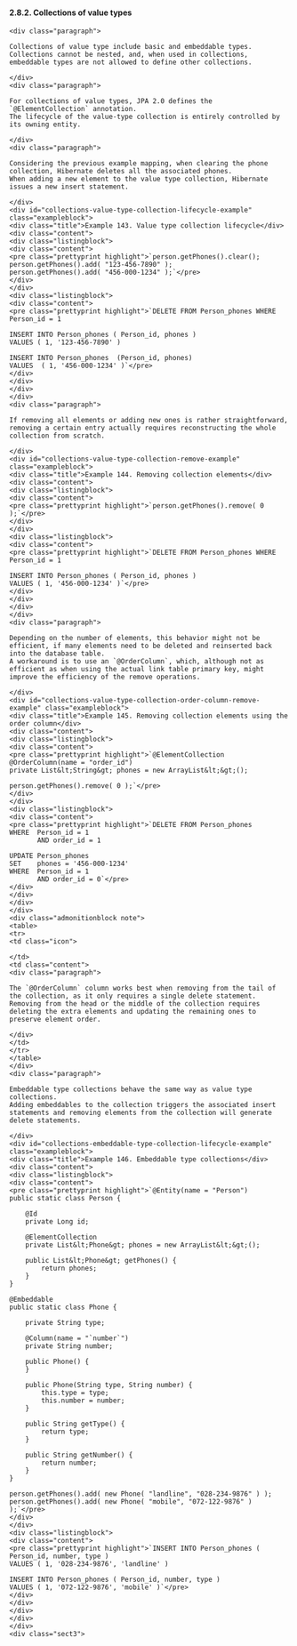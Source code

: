 #### 2.8.2. Collections of value types

    <div class="paragraph">

    Collections of value type include basic and embeddable types.
    Collections cannot be nested, and, when used in collections, embeddable types are not allowed to define other collections.

    </div>
    <div class="paragraph">

    For collections of value types, JPA 2.0 defines the `@ElementCollection` annotation.
    The lifecycle of the value-type collection is entirely controlled by its owning entity.

    </div>
    <div class="paragraph">

    Considering the previous example mapping, when clearing the phone collection, Hibernate deletes all the associated phones.
    When adding a new element to the value type collection, Hibernate issues a new insert statement.

    </div>
    <div id="collections-value-type-collection-lifecycle-example" class="exampleblock">
    <div class="title">Example 143. Value type collection lifecycle</div>
    <div class="content">
    <div class="listingblock">
    <div class="content">
    <pre class="prettyprint highlight">`person.getPhones().clear();
    person.getPhones().add( "123-456-7890" );
    person.getPhones().add( "456-000-1234" );`</pre>
    </div>
    </div>
    <div class="listingblock">
    <div class="content">
    <pre class="prettyprint highlight">`DELETE FROM Person_phones WHERE   Person_id = 1

    INSERT INTO Person_phones ( Person_id, phones )
    VALUES ( 1, '123-456-7890' )

    INSERT INTO Person_phones  (Person_id, phones)
    VALUES  ( 1, '456-000-1234' )`</pre>
    </div>
    </div>
    </div>
    </div>
    <div class="paragraph">

    If removing all elements or adding new ones is rather straightforward, removing a certain entry actually requires reconstructing the whole collection from scratch.

    </div>
    <div id="collections-value-type-collection-remove-example" class="exampleblock">
    <div class="title">Example 144. Removing collection elements</div>
    <div class="content">
    <div class="listingblock">
    <div class="content">
    <pre class="prettyprint highlight">`person.getPhones().remove( 0 );`</pre>
    </div>
    </div>
    <div class="listingblock">
    <div class="content">
    <pre class="prettyprint highlight">`DELETE FROM Person_phones WHERE Person_id = 1

    INSERT INTO Person_phones ( Person_id, phones )
    VALUES ( 1, '456-000-1234' )`</pre>
    </div>
    </div>
    </div>
    </div>
    <div class="paragraph">

    Depending on the number of elements, this behavior might not be efficient, if many elements need to be deleted and reinserted back into the database table.
    A workaround is to use an `@OrderColumn`, which, although not as efficient as when using the actual link table primary key, might improve the efficiency of the remove operations.

    </div>
    <div id="collections-value-type-collection-order-column-remove-example" class="exampleblock">
    <div class="title">Example 145. Removing collection elements using the order column</div>
    <div class="content">
    <div class="listingblock">
    <div class="content">
    <pre class="prettyprint highlight">`@ElementCollection
    @OrderColumn(name = "order_id")
    private List&lt;String&gt; phones = new ArrayList&lt;&gt;();

    person.getPhones().remove( 0 );`</pre>
    </div>
    </div>
    <div class="listingblock">
    <div class="content">
    <pre class="prettyprint highlight">`DELETE FROM Person_phones
    WHERE  Person_id = 1
           AND order_id = 1

    UPDATE Person_phones
    SET    phones = '456-000-1234'
    WHERE  Person_id = 1
           AND order_id = 0`</pre>
    </div>
    </div>
    </div>
    </div>
    <div class="admonitionblock note">
    <table>
    <tr>
    <td class="icon">

    </td>
    <td class="content">
    <div class="paragraph">

    The `@OrderColumn` column works best when removing from the tail of the collection, as it only requires a single delete statement.
    Removing from the head or the middle of the collection requires deleting the extra elements and updating the remaining ones to preserve element order.

    </div>
    </td>
    </tr>
    </table>
    </div>
    <div class="paragraph">

    Embeddable type collections behave the same way as value type collections.
    Adding embeddables to the collection triggers the associated insert statements and removing elements from the collection will generate delete statements.

    </div>
    <div id="collections-embeddable-type-collection-lifecycle-example" class="exampleblock">
    <div class="title">Example 146. Embeddable type collections</div>
    <div class="content">
    <div class="listingblock">
    <div class="content">
    <pre class="prettyprint highlight">`@Entity(name = "Person")
    public static class Person {

        @Id
        private Long id;

        @ElementCollection
        private List&lt;Phone&gt; phones = new ArrayList&lt;&gt;();

        public List&lt;Phone&gt; getPhones() {
            return phones;
        }
    }

    @Embeddable
    public static class Phone {

        private String type;

        @Column(name = "`number`")
        private String number;

        public Phone() {
        }

        public Phone(String type, String number) {
            this.type = type;
            this.number = number;
        }

        public String getType() {
            return type;
        }

        public String getNumber() {
            return number;
        }
    }

    person.getPhones().add( new Phone( "landline", "028-234-9876" ) );
    person.getPhones().add( new Phone( "mobile", "072-122-9876" ) );`</pre>
    </div>
    </div>
    <div class="listingblock">
    <div class="content">
    <pre class="prettyprint highlight">`INSERT INTO Person_phones ( Person_id, number, type )
    VALUES ( 1, '028-234-9876', 'landline' )

    INSERT INTO Person_phones ( Person_id, number, type )
    VALUES ( 1, '072-122-9876', 'mobile' )`</pre>
    </div>
    </div>
    </div>
    </div>
    </div>
    <div class="sect3">